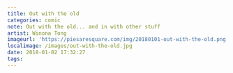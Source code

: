 ```yaml
---
title: Out with the old
categories: comic
note: Out with the old... and in with other stuff
artist: Winona Tong
imageurl: 'https://piesaresquare.com/img/20180101-out-with-the-old.png'
localimage: /images/out-with-the-old.jpg
date: 2018-01-02 17:32:27
tags:
---
```

